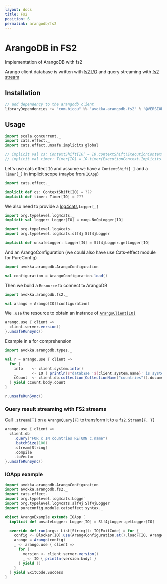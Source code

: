 ```yaml
---
layout: docs
title: Fs2
position: 6
permalink: arangodb/fs2
---
```


# ArangoDB in FS2

Implementation of ArangoDB with fs2

Arango client database is written with [fs2 I/O](https://fs2.io/#/io) and query streaming with [fs2 stream](https://fs2.io/#/)

## Installation

```scala
// add dependency to the arangodb client
libraryDependencies += "com.bicou" %% "avokka-arangodb-fs2" % "@VERSION@"
```

## Usage

```scala mdoc:invisible
import scala.concurrent._
import cats.effect._
import cats.effect.unsafe.implicits.global

// implicit val cs: ContextShift[IO] = IO.contextShift(ExecutionContext.Implicits.global)
// implicit val timer: Timer[IO] = IO.timer(ExecutionContext.Implicits.global)
```

Let's use cats effect `IO` and assume we have a `ContextShift[_]` and a `Timer[_]` in implicit scope (maybe from `IOApp`)

```scala
import cats.effect._

implicit def cs: ContextShift[IO] = ???
implicit def timer: Timer[IO] = ???
```

We also need to provide a [log4cats](https://typelevel.org/log4cats/) `Logger[_]`

```scala mdoc:invisible
import org.typelevel.log4cats._
implicit val logger: Logger[IO] = noop.NoOpLogger[IO]
```
```scala
import org.typelevel.log4cats._
import org.typelevel.log4cats.slf4j.Slf4jLogger

implicit def unsafeLogger: Logger[IO] = Slf4jLogger.getLogger[IO]
```

And an ArangoConfiguration (we could also have use Cats-effect module for PureConfig)

```scala mdoc:silent
import avokka.arangodb.ArangoConfiguration

val configuration = ArangoConfiguration.load()
```

Then we build a `Resource` to connect to ArangoDB

```scala mdoc:height=5
import avokka.arangodb.fs2._

val arango = Arango[IO](configuration)
```

We `.use` the resource to obtain an instance of [`ArangoClient[IO]`](/avokka/api/avokka/arangodb/protocol/ArangoClient.html)

```scala mdoc:nest:height=15
arango.use { client =>
  client.server.version()
}.unsafeRunSync()
```

Example in a for comprehension

```scala mdoc:nest:height=10
import avokka.arangodb.types._

val r = arango.use { client =>
  for {
    info    <- client.system.info()
    _       <- IO { println(s"database '${client.system.name}' is system = ${info.body.isSystem}") }
    cCount  <- client.db.collection(CollectionName("countries")).documents.count() 
  } yield cCount.body.count 
}

r.unsafeRunSync()
```

### Query result streaming with FS2 streams

Call `.stream[T]` on a `ArangoQuery[F]` to transform it to a `fs2.Stream[F, T]`

```scala mdoc:nest:height=15
arango.use { client =>
  client.db
    .query("FOR c IN countries RETURN c.name")
    .batchSize(100)
    .stream[String]
    .compile
    .toVector
}.unsafeRunSync()
```

### IOApp example

```scala
import avokka.arangodb.ArangoConfiguration
import avokka.arangodb.fs2._
import cats.effect._
import org.typelevel.log4cats.Logger
import org.typelevel.log4cats.slf4j.Slf4jLogger
import pureconfig.module.catseffect.syntax._

object ArangoExample extends IOApp {
  implicit def unsafeLogger: Logger[IO] = Slf4jLogger.getLogger[IO]

  override def run(args: List[String]): IO[ExitCode] = for {
    config <- Blocker[IO].use(ArangoConfiguration.at().loadF[IO, ArangoConfiguration])
    arango = Arango(config)
    _ <- arango.use { client =>
      for {
        version <- client.server.version()
        _ <- IO { println(version.body) }
      } yield ()
    }
  } yield ExitCode.Success
}
```